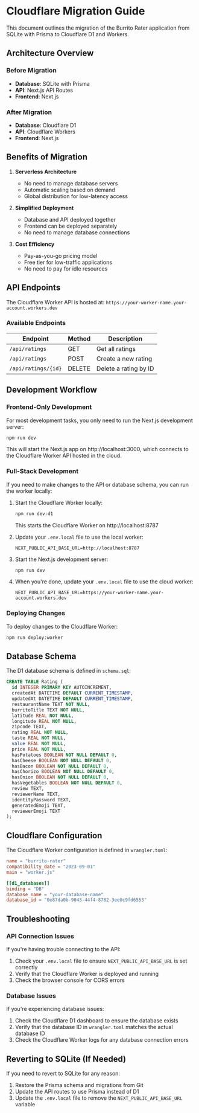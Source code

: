# Cloudflare Migration Guide

This document outlines the migration of the Burrito Rater application from SQLite with Prisma to Cloudflare D1 and Workers.

## Architecture Overview

### Before Migration
- **Database**: SQLite with Prisma
- **API**: Next.js API Routes
- **Frontend**: Next.js

### After Migration
- **Database**: Cloudflare D1
- **API**: Cloudflare Workers
- **Frontend**: Next.js

## Benefits of Migration

1. **Serverless Architecture**
   - No need to manage database servers
   - Automatic scaling based on demand
   - Global distribution for low-latency access

2. **Simplified Deployment**
   - Database and API deployed together
   - Frontend can be deployed separately
   - No need to manage database connections

3. **Cost Efficiency**
   - Pay-as-you-go pricing model
   - Free tier for low-traffic applications
   - No need to pay for idle resources

## API Endpoints

The Cloudflare Worker API is hosted at: `https://your-worker-name.your-account.workers.dev`

### Available Endpoints

| Endpoint | Method | Description |
|----------|--------|-------------|
| `/api/ratings` | GET | Get all ratings |
| `/api/ratings` | POST | Create a new rating |
| `/api/ratings/{id}` | DELETE | Delete a rating by ID |

## Development Workflow

### Frontend-Only Development

For most development tasks, you only need to run the Next.js development server:

```bash
npm run dev
```

This will start the Next.js app on http://localhost:3000, which connects to the Cloudflare Worker API hosted in the cloud.

### Full-Stack Development

If you need to make changes to the API or database schema, you can run the worker locally:

1. Start the Cloudflare Worker locally:
   ```bash
   npm run dev:d1
   ```
   This starts the Cloudflare Worker on http://localhost:8787

2. Update your `.env.local` file to use the local worker:
   ```
   NEXT_PUBLIC_API_BASE_URL=http://localhost:8787
   ```

3. Start the Next.js development server:
   ```bash
   npm run dev
   ```

4. When you're done, update your `.env.local` file to use the cloud worker:
   ```
   NEXT_PUBLIC_API_BASE_URL=https://your-worker-name.your-account.workers.dev
   ```

### Deploying Changes

To deploy changes to the Cloudflare Worker:

```bash
npm run deploy:worker
```

## Database Schema

The D1 database schema is defined in `schema.sql`:

```sql
CREATE TABLE Rating (
  id INTEGER PRIMARY KEY AUTOINCREMENT,
  createdAt DATETIME DEFAULT CURRENT_TIMESTAMP,
  updatedAt DATETIME DEFAULT CURRENT_TIMESTAMP,
  restaurantName TEXT NOT NULL,
  burritoTitle TEXT NOT NULL,
  latitude REAL NOT NULL,
  longitude REAL NOT NULL,
  zipcode TEXT,
  rating REAL NOT NULL,
  taste REAL NOT NULL,
  value REAL NOT NULL,
  price REAL NOT NULL,
  hasPotatoes BOOLEAN NOT NULL DEFAULT 0,
  hasCheese BOOLEAN NOT NULL DEFAULT 0,
  hasBacon BOOLEAN NOT NULL DEFAULT 0,
  hasChorizo BOOLEAN NOT NULL DEFAULT 0,
  hasOnion BOOLEAN NOT NULL DEFAULT 0,
  hasVegetables BOOLEAN NOT NULL DEFAULT 0,
  review TEXT,
  reviewerName TEXT,
  identityPassword TEXT,
  generatedEmoji TEXT,
  reviewerEmoji TEXT
);
```

## Cloudflare Configuration

The Cloudflare Worker configuration is defined in `wrangler.toml`:

```toml
name = "burrito-rater"
compatibility_date = "2023-09-01"
main = "worker.js"

[[d1_databases]]
binding = "DB"
database_name = "your-database-name"
database_id = "0e87da0b-9043-44f4-8782-3ee0c9fd6553"
```

## Troubleshooting

### API Connection Issues

If you're having trouble connecting to the API:

1. Check your `.env.local` file to ensure `NEXT_PUBLIC_API_BASE_URL` is set correctly
2. Verify that the Cloudflare Worker is deployed and running
3. Check the browser console for CORS errors

### Database Issues

If you're experiencing database issues:

1. Check the Cloudflare D1 dashboard to ensure the database exists
2. Verify that the database ID in `wrangler.toml` matches the actual database ID
3. Check the Cloudflare Worker logs for any database connection errors

## Reverting to SQLite (If Needed)

If you need to revert to SQLite for any reason:

1. Restore the Prisma schema and migrations from Git
2. Update the API routes to use Prisma instead of D1
3. Update the `.env.local` file to remove the `NEXT_PUBLIC_API_BASE_URL` variable 